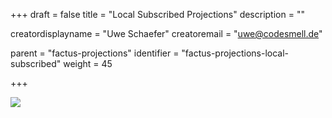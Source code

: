 +++
draft = false
title = "Local Subscribed Projections"
description = ""


creatordisplayname = "Uwe Schaefer"
creatoremail = "uwe@codesmell.de"


parent = "factus-projections"
identifier = "factus-projections-local-subscribed"
weight = 45

+++

![](../ph_ls.png)

